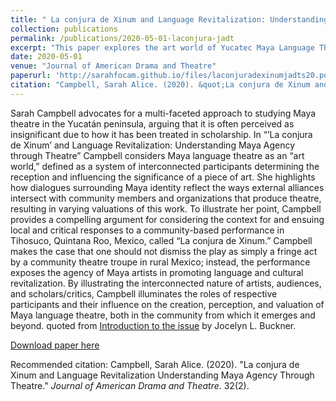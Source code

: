 ```yaml
---
title: " La conjura de Xinum and Language Revitalization: Understanding Maya Agency through Theatre."
collection: publications
permalink: /publications/2020-05-01-laconjura-jadt
excerpt: "This paper explores the art world of Yucatec Maya Language Theatre in the Yucatan Peninsula."
date: 2020-05-01
venue: "Journal of American Drama and Theatre"
paperurl: 'http://sarahfocam.github.io/files/laconjuradexinumjadts20.pdf'
citation: "Campbell, Sarah Alice. (2020). &quot;La conjura de Xinum and Language Revitalization Understanding Maya Agency Through Theatre.&quot; <i>Journal of American Drama and Theatre</i>. 32(2)."
---
```

Sarah Campbell advocates for a multi-faceted approach to studying Maya theatre in the Yucatán peninsula, arguing that it is often perceived as insignificant due to how it has been treated in scholarship. In “’La conjura de Xinum’ and Language Revitalization: Understanding Maya Agency through Theatre” Campbell considers Maya language theatre as an “art world,” defined as a system of interconnected participants determining the reception and influencing the significance of a piece of art. She highlights how dialogues surrounding Maya identity reflect the ways external alliances intersect with community members and organizations that produce theatre, resulting in varying valuations of this work. To illustrate her point, Campbell provides a compelling argument for considering the context for and ensuing local and critical responses to a community-based performance in Tihosuco, Quintana Roo, Mexico, called “La conjura de Xinum.” Campbell makes the case that one should not dismiss the play as simply a fringe act by a community theatre troupe in rural Mexico; instead, the performance exposes the agency of Maya artists in promoting language and cultural revitalization. By illustrating the interconnected nature of artists, audiences, and scholars/critics, Campbell illuminates the roles of respective participants and their influence on the creation, perception, and valuation of Maya language theatre, both in the community from which it emerges and beyond. 
quoted from [Introduction to the issue](http://jadtjournal.org/2020/05/23/introduction-local-acts-performing-communities-performing-americas/) by Jocelyn L. Buckner.

[Download paper here](http://sarahfocam.github.io/files/laconjuradexinumjadts20.pdf)

Recommended citation: Campbell, Sarah Alice. (2020). "La conjura de Xinum and Language Revitalization Understanding Maya Agency Through Theatre." <i>Journal of American Drama and Theatre</i>. 32(2).